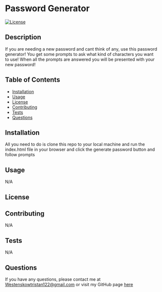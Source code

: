 # Password Generator

[![License]()]()

## Description

If you are needing a new password and cant think of any, use this password generator! You get some prompts to ask what kind of characters you want to use! When all the prompts are answered you will be presented with your new password!

## Table of Contents

- [Installation](#installation)
- [Usage](#usage)
- [License](#license)
- [Contributing](#contributing)
- [Tests](#tests)
- [Questions](#questions)

## Installation

All you need to do is clone this repo to your local machine and run the index.html file in your browser and click the generate password button and follow prompts

## Usage

N/A

## License

## Contributing

N/A

## Tests

N/A

## Questions

If you have any questions, please contact me at [Westenskowtristan122@gmail.com](mailto:Westenskowtristan122@gmail.com) or visit my GitHub page [here](https://github.com/WestenskowTristan/)
